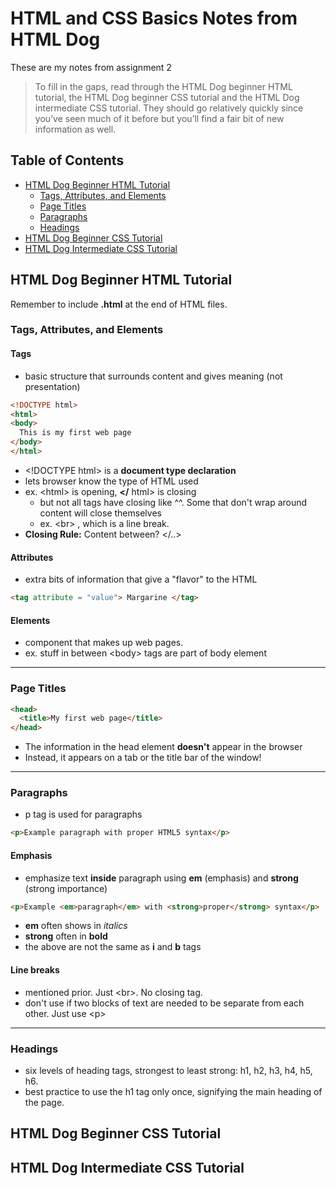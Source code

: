 # HTML and CSS Basics Notes from HTML Dog
These are my notes from assignment 2
>To fill in the gaps, read through the HTML Dog beginner HTML tutorial, the HTML Dog beginner CSS tutorial and the HTML Dog intermediate CSS tutorial. They should go relatively quickly since you’ve seen much of it before but you’ll find a fair bit of new information as well.
## Table of Contents
* [HTML Dog Beginner HTML Tutorial](#html-dog-beginner-html-tutorial)
  * [Tags, Attributes, and Elements](#tags-,-attributes-,-and-elements)
  * [Page Titles](#page-titles)
  * [Paragraphs](#paragraphs)
  * [Headings](#headings)
* [HTML Dog Beginner CSS Tutorial](#html-dog-beginner-css-tutorial)
* [HTML Dog Intermediate CSS Tutorial](#html-dog-intermediate-css-tutorial)
## HTML Dog Beginner HTML Tutorial
Remember to include **.html** at the end of HTML files.
### Tags, Attributes, and Elements
#### Tags
* basic structure that surrounds content and gives meaning (not presentation)
```HTML
<!DOCTYPE html>
<html>
<body>
  This is my first web page
</body>
</html>
```
* \<!DOCTYPE html\> is a **document type declaration**
* lets browser know the type of HTML used
* ex. \<html\> is opening, **</** html> is closing
  * but not all tags have closing like ^^. Some that don't wrap around content will close themselves
  * ex. \<br\> , which is a line break.
* **Closing Rule:** Content between? </..>
#### Attributes
* extra bits of information that give a "flavor" to the HTML
```HTML
<tag attribute = "value"> Margarine </tag>
```
#### Elements
* component that makes up web pages.
* ex. stuff in between \<body\> tags are part of body element
---
### Page Titles
```HTML
<head>
  <title>My first web page</title>
</head>
```
* The information in the head element **doesn't** appear in the browser
* Instead, it appears on a tab or the title bar of the window!
---
### Paragraphs
* p tag is used for paragraphs
```html
<p>Example paragraph with proper HTML5 syntax</p>
```
#### Emphasis
* emphasize text **inside** paragraph using **em** (emphasis) and **strong** (strong importance)
```HTML
<p>Example <em>paragraph</em> with <strong>proper</strong> syntax</p>
```
* **em** often shows in *italics*
* **strong** often in **bold**
* the above are not the same as **i** and **b** tags
#### Line breaks
* mentioned prior. Just \<br\>. No closing tag.
* don't use if two blocks of text are needed to be separate from each other. Just use \<p\>
---
### Headings
* six levels of heading tags, strongest to least strong: h1, h2, h3, h4, h5, h6.
* best practice to use the h1 tag only once, signifying the main heading of the page.


## HTML Dog Beginner CSS Tutorial

## HTML Dog Intermediate CSS Tutorial
